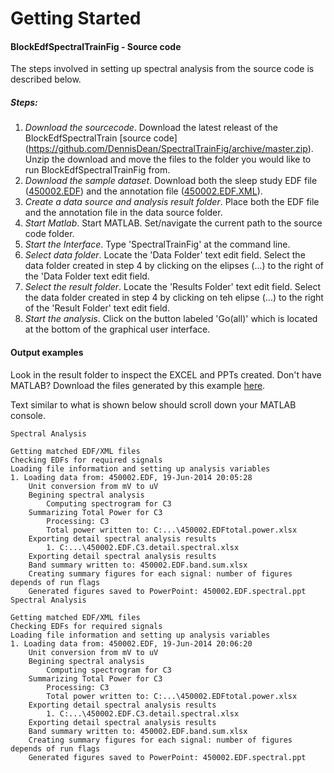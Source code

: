 Getting Started
==================

#### BlockEdfSpectralTrainFig - Source code
The steps involved in setting up spectral analysis from the source code is described below.

##### Steps:
1. *Download the sourcecode*.  Download the latest releast of the BlockEdfSpectralTrain [source code] (https://github.com/DennisDean/SpectralTrainFig/archive/master.zip). Unzip the download and move the files to the folder you would like to run  BlockEdfSpectralTrainFig from.
2. *Download the sample dataset*.  Download both the sleep study EDF file ([450002.EDF](https://github.com/DennisDean/SpectralTrainFig/releases/download/0.1.00/450002.EDF)) and the annotation file ([450002.EDF.XML](https://github.com/DennisDean/SpectralTrainFig/releases/download/0.1.00/450002.EDF.XML)).
4. *Create a data source and analysis result folder*. Place both the EDF file and the annotation file in the data source folder.
5. *Start Matlab*. Start MATLAB. Set/navigate the current path to the source code folder.
6. *Start the Interface*. Type 'SpectralTrainFig' at the command line.
6. *Select data folder*. Locate the 'Data Folder' text edit field.  Select the data folder created in step 4 by clicking on the elipses (...) to the right of the 'Data Folder text edit field.
7. *Select the result folder*. Locate the 'Results Folder' text edit field. Select the data folder created in step 4 by clicking on teh elipse (...) to the right of the 'Result Folder' text edit field.
8. *Start the analysis*.  Click on the button labeled 'Go(all)' which is located at the bottom of the graphical user interface.


#### Output examples

Look in the result folder to inspect the EXCEL and PPTs created. Don't have MATLAB? Download the files generated by this example [here](https://github.com/DennisDean/SpectralTrainFig/releases/download/0.1.00/exampleOutput.zip).



Text similar to what is shown below should scroll down your MATLAB console.

```
Spectral Analysis

Getting matched EDF/XML files
Checking EDFs for required signals
Loading file information and setting up analysis variables
1. Loading data from: 450002.EDF, 19-Jun-2014 20:05:28
	Unit conversion from mV to uV
	Begining spectral analysis
		Computing spectrogram for C3
	Summarizing Total Power for C3
		Processing: C3
		Total power written to: C:...\450002.EDFtotal.power.xlsx
	Exporting detail spectral analysis results
		1. C:...\450002.EDF.C3.detail.spectral.xlsx
	Exporting detail spectral analysis results
	Band summary written to: 450002.EDF.band.sum.xlsx
	Creating summary figures for each signal: number of figures depends of run flags
	Generated figures saved to PowerPoint: 450002.EDF.spectral.ppt
Spectral Analysis

Getting matched EDF/XML files
Checking EDFs for required signals
Loading file information and setting up analysis variables
1. Loading data from: 450002.EDF, 19-Jun-2014 20:06:20
	Unit conversion from mV to uV
	Begining spectral analysis
		Computing spectrogram for C3
	Summarizing Total Power for C3
		Processing: C3
		Total power written to: C:...\450002.EDFtotal.power.xlsx
	Exporting detail spectral analysis results
		1. C:...\450002.EDF.C3.detail.spectral.xlsx
	Exporting detail spectral analysis results
	Band summary written to: 450002.EDF.band.sum.xlsx
	Creating summary figures for each signal: number of figures depends of run flags
	Generated figures saved to PowerPoint: 450002.EDF.spectral.ppt
```

